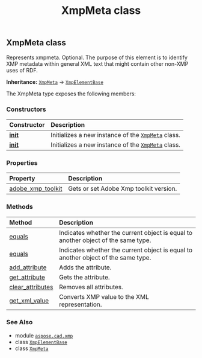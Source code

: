 ﻿---
title: XmpMeta class
second_title: Aspose.CAD for Python via .NET API References
description: 
type: docs
weight: 80
url: /aspose.cad.xmp/xmpmeta/
is_root: false
---

## XmpMeta class

Represents xmpmeta. Optional.
The purpose of this element is to identify XMP metadata within general XML text that might contain other non-XMP uses of RDF.



**Inheritance:** [`XmpMeta`](/cad/python-net/aspose.cad.xmp/xmpmeta) → 
[`XmpElementBase`](/cad/python-net/aspose.cad.xmp/xmpelementbase)



The XmpMeta type exposes the following members:

### Constructors
| Constructor | Description |
| :- | :- |
| [__init__](/cad/python-net/aspose.cad.xmp/xmpmeta/__init__/#str) | Initializes a new instance of the [`XmpMeta`](/cad/python-net/aspose.cad.xmp/xmpmeta) class. |
| [__init__](/cad/python-net/aspose.cad.xmp/xmpmeta/__init__/#) | Initializes a new instance of the [`XmpMeta`](/cad/python-net/aspose.cad.xmp/xmpmeta) class. |


### Properties
| Property | Description |
| :- | :- |
| [adobe_xmp_toolkit](/cad/python-net/aspose.cad.xmp/xmpmeta/adobe_xmp_toolkit) | Gets or set Adobe Xmp toolkit version. |


### Methods
| Method | Description |
| :- | :- |
| [equals](/cad/python-net/aspose.cad.xmp/xmpmeta/equals/#aspose.cad.xmp.XmpMeta) | Indicates whether the current object is equal to another object of the same type. |
| [equals](/cad/python-net/aspose.cad.xmp/xmpmeta/equals/#aspose.cad.xmp.XmpElementBase) | Indicates whether the current object is equal to another object of the same type. |
| [add_attribute](/cad/python-net/aspose.cad.xmp/xmpmeta/add_attribute/#str-str) | Adds the attribute. |
| [get_attribute](/cad/python-net/aspose.cad.xmp/xmpmeta/get_attribute/#str) | Gets the attribute. |
| [clear_attributes](/cad/python-net/aspose.cad.xmp/xmpmeta/clear_attributes/#) | Removes all attributes. |
| [get_xml_value](/cad/python-net/aspose.cad.xmp/xmpmeta/get_xml_value/#) | Converts XMP value to the XML representation. |



### See Also
* module [`aspose.cad.xmp`](..)
* class [`XmpElementBase`](/cad/python-net/aspose.cad.xmp/xmpelementbase)
* class [`XmpMeta`](/cad/python-net/aspose.cad.xmp/xmpmeta)
